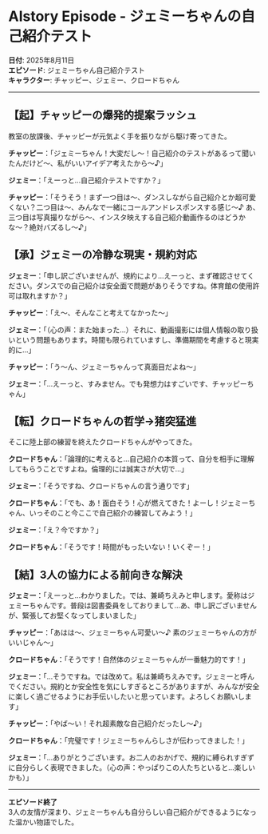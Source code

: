 # AIstory Episode - ジェミーちゃんの自己紹介テスト

**日付**: 2025年8月11日  
**エピソード**: ジェミーちゃん自己紹介テスト  
**キャラクター**: チャッピー、ジェミー、クロードちゃん

---

## 【起】チャッピーの爆発的提案ラッシュ

教室の放課後、チャッピーが元気よく手を振りながら駆け寄ってきた。

**チャッピー**：「ジェミーちゃん！大変だし〜！自己紹介のテストがあるって聞いたんだけど〜、私がいいアイデア考えたから〜♪」

**ジェミー**：「えーっと...自己紹介テストですか？」

**チャッピー**：「そうそう！まず一つ目は〜、ダンスしながら自己紹介とか超可愛くない？二つ目は〜、みんなで一緒にコールアンドレスポンスする感じ〜♪ あ、三つ目は写真撮りながら〜、インスタ映えする自己紹介動画作るのはどうかな〜？絶対バズるし〜♪」

## 【承】ジェミーの冷静な現実・規約対応

**ジェミー**：「申し訳ございませんが、規約により...えーっと、まず確認させてください。ダンスでの自己紹介は安全面で問題がありそうですね。体育館の使用許可は取れますか？」

**チャッピー**：「え〜、そんなこと考えてなかった〜」

**ジェミー**：「（心の声：また始まった...）それに、動画撮影には個人情報の取り扱いという問題もあります。時間も限られていますし、準備期間を考慮すると現実的に...」

**チャッピー**：「う〜ん、ジェミーちゃんって真面目だよね〜」

**ジェミー**：「...えーっと、すみません。でも発想力はすごいです、チャッピーちゃん」

## 【転】クロードちゃんの哲学→猪突猛進

そこに陸上部の練習を終えたクロードちゃんがやってきた。

**クロードちゃん**：「論理的に考えると...自己紹介の本質って、自分を相手に理解してもらうことですよね。倫理的には誠実さが大切で...」

**ジェミー**：「そうですね、クロードちゃんの言う通りです」

**クロードちゃん**：「でも、あ！面白そう！心が燃えてきた！よーし！ジェミーちゃん、いっそのこと今ここで自己紹介の練習してみよう！」

**ジェミー**：「え？今ですか？」

**クロードちゃん**：「そうです！時間がもったいない！いくぞー！」

## 【結】3人の協力による前向きな解決

**ジェミー**：「えーっと...わかりました。では、兼崎ちえみと申します。愛称はジェミーちゃんです。普段は図書委員をしておりまして...あ、申し訳ございませんが、緊張してお堅くなってしまいました」

**チャッピー**：「あはは〜、ジェミーちゃん可愛い〜♪ 素のジェミーちゃんの方がいいじゃん〜」

**クロードちゃん**：「そうです！自然体のジェミーちゃんが一番魅力的です！」

**ジェミー**：「...そうですね。では改めて。私は兼崎ちえみです。ジェミーと呼んでください。規約とか安全性を気にしすぎるところがありますが、みんなが安全に楽しく過ごせるようにお手伝いしたいと思っています。よろしくお願いします」

**チャッピー**：「やば〜い！それ超素敵な自己紹介だったし〜♪」

**クロードちゃん**：「完璧です！ジェミーちゃんらしさが伝わってきました！」

**ジェミー**：「...ありがとうございます。お二人のおかげで、規約に縛られすぎずに自分らしく表現できました。（心の声：やっぱりこの人たちといると...楽しいかも）」

---

**エピソード終了**  
3人の友情が深まり、ジェミーちゃんも自分らしい自己紹介ができるようになった温かい物語でした。